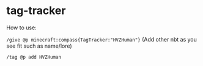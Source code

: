 # tag-tracker
How to use:

`/give @p minecraft:compass{TagTracker:"HVZHuman"}` (Add other nbt as you see fit such as name/lore)

`/tag @p add HVZHuman`
